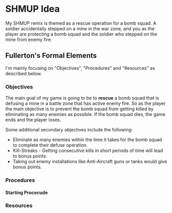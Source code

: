 # SHMUP Idea

My SHMUP remix is themed as a rescue operation for a bomb squad. A soldier accidentally stepped on a mine in the war zone, and you as the player are protecting a bomb squad and the soldier who stepped on the mine from enemy fire. 

## Fullerton's Formal Elements
I'm mainly focusing on "Objectives", "Procedures" and "Resources" as described below.

### Objectives

The main goal of my game is going to be to **rescue** a bomb squad that is defusing a mine in a battle zone that has active enemy fire. So as the player the main objective is to 
prevent the bomb squad from getting killed by eliminating as many enemies as possible. If the bomb squad dies, the game ends and the player loses. 

Some additional secondary objectives include the following: 

* Eliminate as many enemies within the time it takes for the bomb squad to complete their defuse operation. 
* Kill-Streaks - Getting consecutive kills in short periods of time will lead to bonus points.
* Taking out enemy installations like Anti-Aircraft guns or tanks would give bonus points.

### Procedures

#### Starting Procecude



### Resources

